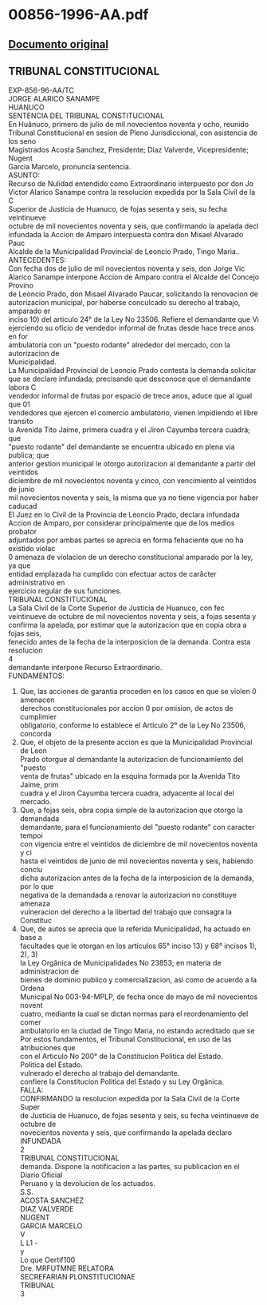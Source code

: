 
00856-1996-AA.pdf
=================
  
[Documento original](https://tc.gob.pe/jurisprudencia/1998/00856-1996-AA.pdf)  
---  
TRIBUNAL CONSTITUCIONAL  
-  
EXP-856-96-AA/TC  
JORGE ALARICO SANAMPE  
HUANUCO  
SENTENCIA DEL TRIBUNAL CONSTITUCIONAL  
En Huânuco, primero de julio de mil novecientos noventa y ocho, reunido  
Tribunal Constitucional en sesion de Pleno Jurisdiccional, con asistencia de los seno  
Magistrados Acosta Sanchez, Presidente; Diaz Valverde, Vicepresidente; Nugent  
Garcia Marcelo, pronuncia sentencia.  
ASUNTO:  
Recurso de Nulidad entendido como Extraordinario interpuesto por don Jo  
Victor Alarico Sanampe contra la resolucion expedida por la Sala Civil de la C  
Superior de Justicia de Huanuco, de fojas sesenta y seis, su fecha veintinueve  
octubre de mil novecientos noventa y seis, que confirmando la apelada decl  
infundada la Accion de Amparo interpuesta contra don Misael Alvarado Pauc  
Alcalde de la Municipalidad Provincial de Leoncio Prado, Tingo Maria..  
ANTECEDENTES:  
Con fecha dos de julio de mil novecientos noventa y seis, don Jorge Vic  
Alarico Sanampe interpone Accion de Amparo contra el Alcalde del Concejo Provino  
de Leoncio Prado, don Misael Alvarado Paucar, solicitando la renovacion de  
autorizacion municipal, por haberse conculcado su derecho al trabajo, amparado er  
inciso 10) del articulo 24° de la Ley No 23506. Refiere el demandante que Vi  
ejerciendo su oficio de vendedor informal de frutas desde hace trece anos en for  
ambulatoria con un "puesto rodante" alrededor del mercado, con la autorizacion de  
Municipalidad.  
La Municipalidad Provincial de Leoncio Prado contesta la demanda solicitar  
que se declare infundada; precisando que desconoce que el demandante labora C  
vendedor informal de frutas por espacio de trece anos, aduce que al igual que 01  
vendedores que ejercen el comercio ambulatorio, vienen impidiendo el libre transito  
la Avenida Tito Jaime, primera cuadra y el Jiron Cayumba tercera cuadra; que  
"puesto rodante" del demandante se encuentra ubicado en plena via publica; que  
anterior gestion municipal le otorgo autorizacion al demandante a partir del veintidos  
diciembre de mil novecientos noventa y cinco, con vencimiento al veintidos de junio  
mil novecientos noventa y seis, la misma que ya no tiene vigencia por haber caducad  
El Juez en lo Civil de la Provincia de Leoncio Prado, declara infundada  
Accion de Amparo, por considerar principalmente que de los medios probator  
adjuntados por ambas partes se aprecia en forma fehaciente que no ha existido violac  
0 amenaza de violacion de un derecho constitucional amparado por la ley, ya que  
entidad emplazada ha cumplido con efectuar actos de carâcter administrativo en  
ejercicio regular de sus funciones.  
TRIBUNAL CONSTITUCIONAL  
La Sala Civil de la Corte Superior de Justicia de Huanuco, con fec  
veintinueve de octubre de mil novecientos noventa y seis, a fojas sesenta y  
confirma la apelada, por estimar que la autorizacion que en copia obra a fojas seis,  
fenecido antes de la fecha de la interposicion de la demanda. Contra esta resolucion  
4  
demandante interpone Recurso Extraordinario.  
FUNDAMENTOS:  
1. Que, las acciones de garantia proceden en los casos en que se violen 0 amenacen  
derechos constitucionales por accion 0 por omision, de actos de cumplimier  
obligatorio, conforme lo establece el Articulo 2° de la Ley No 23506, concorda  
2. Que, el objeto de la presente accion es que la Municipalidad Provincial de Leon  
Prado otorgue al demandante la autorizacion de funcionamiento del "puesto  
venta de frutas" ubicado en la esquina formada por la Avenida Tito Jaime, prim  
cuadra y el Jiron Cayumba tercera cuadra, adyacente al local del mercado.  
3. Que, a fojas seis, obra copia simple de la autorizacion que otorgo la demandada  
demandante, para el funcionamiento del "puesto rodante" con caracter tempoi  
con vigencia entre el veintidos de diciembre de mil novecientos noventa y ci  
hasta el veintidos de junio de mil novecientos noventa y seis, habiendo conclu  
dicha autorizacion antes de la fecha de la interposicion de la demanda, por lo que  
negativa de la demandada a renovar la autorizacion no constituye amenaza  
vulneracion del derecho a la libertad del trabajo que consagra la Constituc  
4. Que, de autos se aprecia que la referida Municipalidad, ha actuado en base a  
facultades que le otorgan en los articulos 65° inciso 13) y 68° incisos 1), 2), 3)  
la Ley Orgânica de Municipalidades No 23853; en materia de administracion de  
bienes de dominio publico y comercializacion, asi como de acuerdo a la Ordena  
Municipal No 003-94-MPLP, de fecha once de mayo de mil novecientos novent  
cuatro, mediante la cual se dictan normas para el reordenamiento del comer  
ambulatorio en la ciudad de Tingo Maria, no estando acreditado que se  
Por estos fundamentos, el Tribunal Constitucional, en uso de las atribuciones que  
con el Articulo No 200° de la Constitucion Politica del Estado.  
Politica del Estado.  
vulnerado el derecho al trabajo del demandante.  
confiere la Constitucion Politica del Estado y su Ley Orgânica.  
FALLA:  
CONFIRMANDO la resolucion expedida por la Sala Civil de la Corte Super  
de Justicia de Huanuco, de fojas sesenta y seis, su fecha veintinueve de octubre de  
novecientos noventa y seis, que confirmando la apelada declaro INFUNDADA  
2  
TRIBUNAL CONSTITUCIONAL  
demanda. Dispone la notificacion a las partes, su publicacion en el Diario Oficial  
Peruano y la devolucion de los actuados.  
S.S.  
ACOSTA SANCHEZ  
DIAZ VALVERDE  
NUGENT  
GARCIA MARCELO  
V  
L L1 -  
y  
Lo que Oertif100  
Dre. MRFUTMNE RELATORA  
SECREFARIAN PLONSTITUCIONAE  
TRIBUNAL  
3